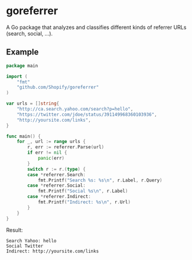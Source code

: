 goreferrer
==========

A Go package that analyzes and classifies different kinds of referrer URLs (search, social, ...).

## Example

```go
package main

import (
	"fmt"
	"github.com/Shopify/goreferrer"
)

var urls = []string{
	"http://ca.search.yahoo.com/search?p=hello",
	"https://twitter.com/jdoe/status/391149968360103936",
	"http://yoursite.com/links",
}

func main() {
	for _, url := range urls {
		r, err := referrer.Parse(url)
		if err != nil {
			panic(err)
		}
		switch r := r.(type) {
		case *referrer.Search:
			fmt.Printf("Search %s: %s\n", r.Label, r.Query)
		case *referrer.Social:
			fmt.Printf("Social %s\n", r.Label)
		case *referrer.Indirect:
			fmt.Printf("Indirect: %s\n", r.Url)
		}
	}
}
```
Result:
```
Search Yahoo: hello
Social Twitter
Indirect: http://yoursite.com/links
```
